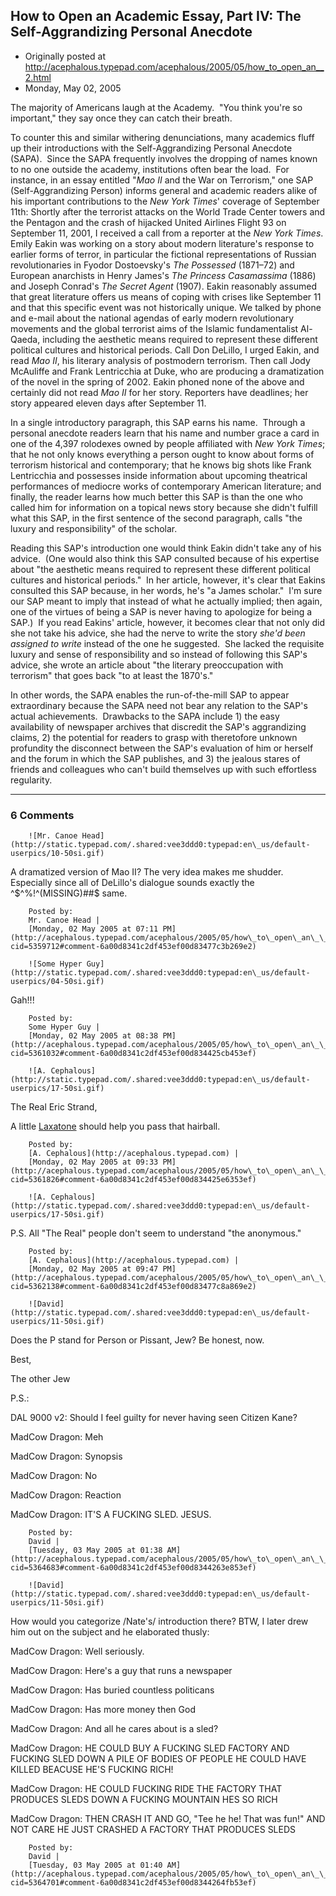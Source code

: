 ## How to Open an Academic Essay, Part IV: The Self-Aggrandizing Personal Anecdote

 * Originally posted at http://acephalous.typepad.com/acephalous/2005/05/how_to_open_an__2.html
 * Monday, May 02, 2005



The majority of Americans laugh at the Academy.  "You think you're so important," they say once they can catch their breath.

To counter this and similar withering denunciations, many academics fluff up their introductions with the Self-Aggrandizing Personal Anecdote (SAPA).  Since the SAPA frequently involves the dropping of names known to no one outside the academy, institutions often bear the load.  For instance, in an essay entitled "_Mao II_ and the War on Terrorism," one SAP (Self-Aggrandizing Person) informs general and academic readers alike of his important contributions to the _New York Times_' coverage of September 11th:
Shortly after the terrorist attacks on the World Trade Center towers
and the Pentagon and the crash of hijacked United Airlines Flight 93 on
September 11, 2001, I received a call from a reporter at the _New York
Times_. Emily Eakin was working on a story about modern literature's
response to earlier forms of terror, in particular the fictional
representations of Russian revolutionaries in Fyodor Dostoevsky's _The
Possessed_ (1871–72) and European anarchists in Henry James's
_The Princess Casamassima_ (1886) and Joseph Conrad's _The Secret
Agent_ (1907). Eakin reasonably assumed that great literature offers us means of coping
with crises like September 11 and that this specific event was not
historically unique. We talked by phone and e-mail about the national
agendas of early modern revolutionary movements and the global terrorist
aims of the Islamic fundamentalist Al-Qaeda, including the aesthetic
means required to represent these different political cultures and
historical periods. Call Don DeLillo, I urged Eakin, and read _Mao
II_, his literary analysis of postmodern terrorism. Then call
Jody McAuliffe and Frank Lentricchia at Duke, who are producing
a dramatization of the novel in the spring of 2002. Eakin phoned
none of the above and certainly did not read _Mao II_ for her
story. Reporters have deadlines; her story appeared eleven days after
September 11.

In a single introductory paragraph, this SAP earns his name.  Through a personal anecdote readers learn that his name and number grace a card in one of the 4,397 rolodexes owned by people affiliated with _New York Times_; that he not only knows everything a person ought to know about forms of terrorism historical and contemporary; that he knows big shots like Frank Lentricchia and possesses inside information about upcoming theatrical performances of mediocre works of contemporary American literature; and finally, the reader learns how much better this SAP is than the one who called him for information on a topical news story because she didn't fulfill what this SAP, in the first sentence of the second paragraph, calls "the luxury and responsibility" of the scholar.  

Reading this SAP's introduction one would think Eakin didn't take any of his advice.  (One would also think this SAP consulted because of his expertise about "the aesthetic means required to represent these different political cultures and historical periods."  In her article, however, it's clear that Eakins consulted this SAP because, in her words, he's "a James scholar."  I'm sure our SAP meant to imply that instead of what he actually implied; then again, one of the virtues of being a SAP is never having to apologize for being a SAP.)  If you read Eakins' article, however, it becomes clear that not only did she not take his advice, she had the nerve to write the story _she'd been assigned to write_ instead of the one he suggested.  She lacked the requisite luxury and sense of responsibility and so instead of following this SAP's advice, she wrote an article about "the literary preoccupation with terrorism" that goes back "to at least the 1870's."  

In other words, the SAPA enables the run-of-the-mill SAP to appear extraordinary because the SAPA need not bear any relation to the SAP's actual achievements.  Drawbacks to the SAPA include 1) the easy availability of newspaper archives that discredit the SAP's aggrandizing claims, 2) the potential for readers to grasp with theretofore unknown profundity the disconnect between the SAP's evaluation of him or herself and the forum in which the SAP publishes, and 3) the jealous stares of friends and colleagues who can't build themselves up with such effortless regularity.

		

* * *

### 6 Comments 

		

                
[]()

	

		![Mr. Canoe Head](http://static.typepad.com/.shared:vee3ddd0:typepad:en\_us/default-userpics/10-50si.gif)
	

	

		

A dramatized version of Mao II?  The very idea makes me shudder.  Especially since all of DeLillo's dialogue sounds exactly the ^$^%!^(MISSING)##$ same.

	

		Posted by:
		Mr. Canoe Head |
		[Monday, 02 May 2005 at 07:11 PM](http://acephalous.typepad.com/acephalous/2005/05/how\_to\_open\_an\_\_2.html?cid=5359712#comment-6a00d8341c2df453ef00d83477c3b269e2)

[]()

	

		![Some Hyper Guy](http://static.typepad.com/.shared:vee3ddd0:typepad:en\_us/default-userpics/04-50si.gif)
	

	

		

Gah!!!

	

		Posted by:
		Some Hyper Guy |
		[Monday, 02 May 2005 at 08:38 PM](http://acephalous.typepad.com/acephalous/2005/05/how\_to\_open\_an\_\_2.html?cid=5361032#comment-6a00d8341c2df453ef00d834425cb453ef)

[]()

	

		![A. Cephalous](http://static.typepad.com/.shared:vee3ddd0:typepad:en\_us/default-userpics/17-50si.gif)
	

	

		

The Real Eric Strand,

A little [Laxatone](http://www.petvetdirect.com/home.asp?cid=329) should help you pass that hairball.

	

		Posted by:
		[A. Cephalous](http://acephalous.typepad.com) |
		[Monday, 02 May 2005 at 09:33 PM](http://acephalous.typepad.com/acephalous/2005/05/how\_to\_open\_an\_\_2.html?cid=5361826#comment-6a00d8341c2df453ef00d834425e6353ef)

[]()

	

		![A. Cephalous](http://static.typepad.com/.shared:vee3ddd0:typepad:en\_us/default-userpics/17-50si.gif)
	

	

		

P.S.  All "The Real" people don't seem to understand "the anonymous."  

	

		Posted by:
		[A. Cephalous](http://acephalous.typepad.com) |
		[Monday, 02 May 2005 at 09:47 PM](http://acephalous.typepad.com/acephalous/2005/05/how\_to\_open\_an\_\_2.html?cid=5362138#comment-6a00d8341c2df453ef00d83477c8a869e2)

[]()

	

		![David](http://static.typepad.com/.shared:vee3ddd0:typepad:en\_us/default-userpics/11-50si.gif)
	

	

		

Does the P stand for Person or Pissant, Jew? Be honest, now.

Best,  

The other Jew

P.S.:  

DAL 9000 v2: Should I feel guilty for never having seen Citizen Kane?  

MadCow Dragon: Meh  

MadCow Dragon: Synopsis  

MadCow Dragon: No  

MadCow Dragon: Reaction  

MadCow Dragon: IT'S A FUCKING SLED. JESUS.

	

		Posted by:
		David |
		[Tuesday, 03 May 2005 at 01:38 AM](http://acephalous.typepad.com/acephalous/2005/05/how\_to\_open\_an\_\_2.html?cid=5364683#comment-6a00d8341c2df453ef00d8344263e853ef)

[]()

	

		![David](http://static.typepad.com/.shared:vee3ddd0:typepad:en\_us/default-userpics/11-50si.gif)
	

	

		

How would you categorize /Nate's/ introduction there? BTW, I later drew him out on the subject and he elaborated thusly:

MadCow Dragon: Well seriously.  

MadCow Dragon: Here's a guy that runs a newspaper  

MadCow Dragon: Has buried countless politicans  

MadCow Dragon: Has more money then God  

MadCow Dragon: And all he cares about is a sled?  

MadCow Dragon: HE COULD BUY A FUCKING SLED FACTORY AND FUCKING SLED DOWN A PILE OF BODIES OF PEOPLE  HE COULD HAVE KILLED BEACUSE HE'S FUCKING RICH!  

MadCow Dragon: HE COULD FUCKING RIDE THE FACTORY THAT PRODUCES SLEDS DOWN A FUCKING MOUNTAIN HES SO RICH  

MadCow Dragon: THEN CRASH IT AND GO, "Tee he he! That was fun!" AND NOT CARE HE JUST CRASHED A FACTORY THAT PRODUCES SLEDS

	

		Posted by:
		David |
		[Tuesday, 03 May 2005 at 01:40 AM](http://acephalous.typepad.com/acephalous/2005/05/how\_to\_open\_an\_\_2.html?cid=5364701#comment-6a00d8341c2df453ef00d8344264fb53ef)

		

        